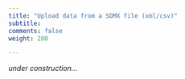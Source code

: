 ```yaml
---
title: "Upload data from a SDMX file (xml/csv)"
subtitle: 
comments: false
weight: 280

---
```


*under construction...*

